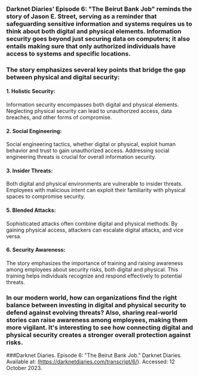### Darknet Diaries’ Episode 6: "The Beirut Bank Job" reminds  the story of Jason E. Street, serving as a reminder that safeguarding sensitive information and systems requires us to think about both digital and physical elements. Information security goes beyond just securing data on computers; it also entails making sure that only authorized individuals have access to systems and specific locations.

### The story emphasizes several key points that bridge the gap between physical and digital security:

#### 1.	Holistic Security: 

Information security encompasses both digital and physical elements. Neglecting physical security can lead to unauthorized access, data breaches, and other forms of compromise.

#### 2.	Social Engineering: 

Social engineering tactics, whether digital or physical, exploit human behavior and trust to gain unauthorized access. Addressing social engineering threats is crucial for overall information security.

#### 3.	Insider Threats: 

Both digital and physical environments are vulnerable to insider threats. Employees with malicious intent can exploit their familiarity with physical spaces to compromise security.

#### 5.	Blended Attacks: 

Sophisticated attacks often combine digital and physical methods. By gaining physical access, attackers can escalate digital attacks, and vice versa.

#### 6.	Security Awareness: 

The story emphasizes the importance of training and raising awareness among employees about security risks, both digital and physical. This training helps individuals recognize and respond effectively to potential threats.

### In our modern world, how can organizations find the right balance between investing in digital and physical security to defend against evolving threats? Also, sharing real-world stories can raise awareness among employees, making them more vigilant. It's interesting to see how connecting digital and physical security creates a stronger overall protection against risks.

###Darknet Diaries. Episode 6: "The Beirut Bank Job." Darknet Diaries. Available at: (https://darknetdiaries.com/transcript/6/). Accessed: 12 October 2023.
